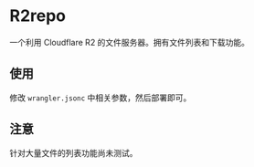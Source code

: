 # R2repo

一个利用 Cloudflare R2 的文件服务器。拥有文件列表和下载功能。

## 使用

修改 `wrangler.jsonc` 中相关参数，然后部署即可。

## 注意

针对大量文件的列表功能尚未测试。